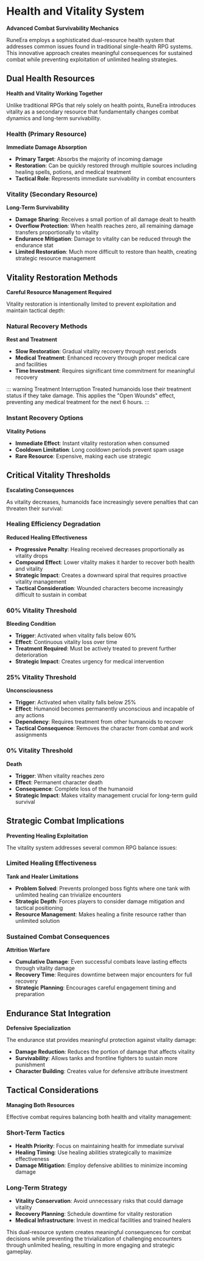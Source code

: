 
# Health and Vitality System

**Advanced Combat Survivability Mechanics**

RuneEra employs a sophisticated dual-resource health system that addresses common issues found in traditional single-health RPG systems. 
This innovative approach creates meaningful consequences for sustained combat while preventing exploitation of unlimited healing strategies.

## Dual Health Resources

**Health and Vitality Working Together**

Unlike traditional RPGs that rely solely on health points, RuneEra introduces vitality as a secondary resource that fundamentally changes combat dynamics and long-term survivability.

### Health (Primary Resource)

**Immediate Damage Absorption**
- **Primary Target**: Absorbs the majority of incoming damage
- **Restoration**: Can be quickly restored through multiple sources including healing spells, potions, and medical treatment
- **Tactical Role**: Represents immediate survivability in combat encounters

### Vitality (Secondary Resource)

**Long-Term Survivability**
- **Damage Sharing**: Receives a small portion of all damage dealt to health
- **Overflow Protection**: When health reaches zero, all remaining damage transfers proportionally to vitality
- **Endurance Mitigation**: Damage to vitality can be reduced through the endurance stat
- **Limited Restoration**: Much more difficult to restore than health, creating strategic resource management

## Vitality Restoration Methods

**Careful Resource Management Required**

Vitality restoration is intentionally limited to prevent exploitation and maintain tactical depth:

### Natural Recovery Methods

**Rest and Treatment**
- **Slow Restoration**: Gradual vitality recovery through rest periods
- **Medical Treatment**: Enhanced recovery through proper medical care and facilities
- **Time Investment**: Requires significant time commitment for meaningful recovery

::: warning Treatment Interruption
Treated humanoids lose their treatment status if they take damage. This applies the "Open Wounds" effect, preventing any medical treatment for the next 6 hours.
:::

### Instant Recovery Options

**Vitality Potions**
- **Immediate Effect**: Instant vitality restoration when consumed
- **Cooldown Limitation**: Long cooldown periods prevent spam usage
- **Rare Resource**: Expensive, making each use strategic

## Critical Vitality Thresholds

**Escalating Consequences**

As vitality decreases, humanoids face increasingly severe penalties that can threaten their survival:

### Healing Efficiency Degradation

**Reduced Healing Effectiveness**
- **Progressive Penalty**: Healing received decreases proportionally as vitality drops
- **Compound Effect**: Lower vitality makes it harder to recover both health and vitality
- **Strategic Impact**: Creates a downward spiral that requires proactive vitality management
- **Tactical Consideration**: Wounded characters become increasingly difficult to sustain in combat


### 60% Vitality Threshold

**Bleeding Condition**
- **Trigger**: Activated when vitality falls below 60%
- **Effect**: Continuous vitality loss over time
- **Treatment Required**: Must be actively treated to prevent further deterioration
- **Strategic Impact**: Creates urgency for medical intervention

### 25% Vitality Threshold

**Unconsciousness**
- **Trigger**: Activated when vitality falls below 25%
- **Effect**: Humanoid becomes permanently unconscious and incapable of any actions
- **Dependency**: Requires treatment from other humanoids to recover
- **Tactical Consequence**: Removes the character from combat and work assignments

### 0% Vitality Threshold

**Death**
- **Trigger**: When vitality reaches zero
- **Effect**: Permanent character death
- **Consequence**: Complete loss of the humanoid
- **Strategic Impact**: Makes vitality management crucial for long-term guild survival

## Strategic Combat Implications

**Preventing Healing Exploitation**

The vitality system addresses several common RPG balance issues:

### Limited Healing Effectiveness

**Tank and Healer Limitations**
- **Problem Solved**: Prevents prolonged boss fights where one tank with unlimited healing can trivialize encounters
- **Strategic Depth**: Forces players to consider damage mitigation and tactical positioning
- **Resource Management**: Makes healing a finite resource rather than unlimited solution

### Sustained Combat Consequences

**Attrition Warfare**
- **Cumulative Damage**: Even successful combats leave lasting effects through vitality damage
- **Recovery Time**: Requires downtime between major encounters for full recovery
- **Strategic Planning**: Encourages careful engagement timing and preparation

## Endurance Stat Integration

**Defensive Specialization**

The endurance stat provides meaningful protection against vitality damage:

- **Damage Reduction**: Reduces the portion of damage that affects vitality
- **Survivability**: Allows tanks and frontline fighters to sustain more punishment
- **Character Building**: Creates value for defensive attribute investment

## Tactical Considerations

**Managing Both Resources**

Effective combat requires balancing both health and vitality management:

### Short-Term Tactics
- **Health Priority**: Focus on maintaining health for immediate survival
- **Healing Timing**: Use healing abilities strategically to maximize effectiveness
- **Damage Mitigation**: Employ defensive abilities to minimize incoming damage

### Long-Term Strategy
- **Vitality Conservation**: Avoid unnecessary risks that could damage vitality
- **Recovery Planning**: Schedule downtime for vitality restoration
- **Medical Infrastructure**: Invest in medical facilities and trained healers

This dual-resource system creates meaningful consequences for combat decisions while preventing the
trivialization of challenging encounters through unlimited healing, resulting in more engaging and 
strategic gameplay.